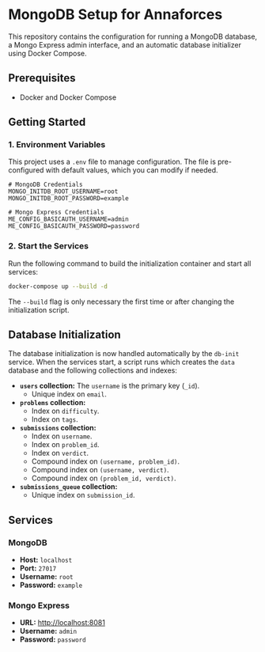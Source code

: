 # MongoDB Setup for Annaforces

This repository contains the configuration for running a MongoDB database, a Mongo Express admin interface, and an automatic database initializer using Docker Compose.

## Prerequisites

- Docker and Docker Compose

## Getting Started

### 1. Environment Variables
This project uses a `.env` file to manage configuration. The file is pre-configured with default values, which you can modify if needed.

```
# MongoDB Credentials
MONGO_INITDB_ROOT_USERNAME=root
MONGO_INITDB_ROOT_PASSWORD=example

# Mongo Express Credentials
ME_CONFIG_BASICAUTH_USERNAME=admin
ME_CONFIG_BASICAUTH_PASSWORD=password
```

### 2. Start the Services
Run the following command to build the initialization container and start all services:
```bash
docker-compose up --build -d
```
The `--build` flag is only necessary the first time or after changing the initialization script.

## Database Initialization
The database initialization is now handled automatically by the `db-init` service. When the services start, a script runs which creates the `data` database and the following collections and indexes:

-   **`users` collection:** The `username` is the primary key (`_id`).
    -   Unique index on `email`.
-   **`problems` collection:**
    -   Index on `difficulty`.
    -   Index on `tags`.
-   **`submissions` collection:**
    -   Index on `username`.
    -   Index on `problem_id`.
    -   Index on `verdict`.
    -   Compound index on `(username, problem_id)`.
    -   Compound index on `(username, verdict)`.
    -   Compound index on `(problem_id, verdict)`.
-   **`submissions_queue` collection:**
    -   Unique index on `submission_id`.
## Services

### MongoDB
-   **Host:** `localhost`
-   **Port:** `27017`
-   **Username:** `root`
-   **Password:** `example`

### Mongo Express
-   **URL:** [http://localhost:8081](http://localhost:8081)
-   **Username:** `admin`
-   **Password:** `password`
